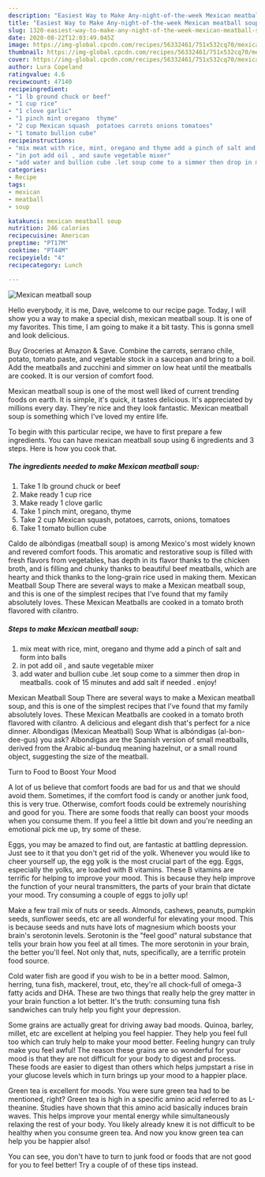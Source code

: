 ```yaml
---
description: "Easiest Way to Make Any-night-of-the-week Mexican meatball soup"
title: "Easiest Way to Make Any-night-of-the-week Mexican meatball soup"
slug: 1320-easiest-way-to-make-any-night-of-the-week-mexican-meatball-soup
date: 2020-08-22T12:03:49.045Z
image: https://img-global.cpcdn.com/recipes/56332461/751x532cq70/mexican-meatball-soup-recipe-main-photo.jpg
thumbnail: https://img-global.cpcdn.com/recipes/56332461/751x532cq70/mexican-meatball-soup-recipe-main-photo.jpg
cover: https://img-global.cpcdn.com/recipes/56332461/751x532cq70/mexican-meatball-soup-recipe-main-photo.jpg
author: Lura Copeland
ratingvalue: 4.6
reviewcount: 47140
recipeingredient:
- "1 lb ground chuck or beef"
- "1 cup rice"
- "1 clove garlic"
- "1 pinch mint oregano  thyme"
- "2 cup Mexican squash  potatoes carrots onions tomatoes"
- "1 tomato bullion cube"
recipeinstructions:
- "mix meat with rice, mint, oregano and thyme add a pinch of salt and form into balls"
- "in pot add oil , and saute vegetable mixer"
- "add water and bullion cube .let soup come to a simmer then drop in meatballs. cook of 15 minutes and add salt if needed . enjoy!"
categories:
- Recipe
tags:
- mexican
- meatball
- soup

katakunci: mexican meatball soup 
nutrition: 246 calories
recipecuisine: American
preptime: "PT17M"
cooktime: "PT44M"
recipeyield: "4"
recipecategory: Lunch

---
```



![Mexican meatball soup](https://img-global.cpcdn.com/recipes/56332461/751x532cq70/mexican-meatball-soup-recipe-main-photo.jpg)

Hello everybody, it is me, Dave, welcome to our recipe page. Today, I will show you a way to make a special dish, mexican meatball soup. It is one of my favorites. This time, I am going to make it a bit tasty. This is gonna smell and look delicious.

Buy Groceries at Amazon &amp; Save. Combine the carrots, serrano chile, potato, tomato paste, and vegetable stock in a saucepan and bring to a boil. Add the meatballs and zucchini and simmer on low heat until the meatballs are cooked. It is our version of comfort food.

Mexican meatball soup is one of the most well liked of current trending foods on earth. It is simple, it's quick, it tastes delicious. It's appreciated by millions every day. They're nice and they look fantastic. Mexican meatball soup is something which I've loved my entire life.


To begin with this particular recipe, we have to first prepare a few ingredients. You can have mexican meatball soup using 6 ingredients and 3 steps. Here is how you cook that.

<!--inarticleads1-->

##### The ingredients needed to make Mexican meatball soup:

1. Take 1 lb ground chuck or beef
1. Make ready 1 cup rice
1. Make ready 1 clove garlic
1. Take 1 pinch mint, oregano,  thyme
1. Take 2 cup Mexican squash,  potatoes, carrots, onions, tomatoes
1. Take 1 tomato bullion cube


Caldo de albóndigas (meatball soup) is among Mexico&#39;s most widely known and revered comfort foods. This aromatic and restorative soup is filled with fresh flavors from vegetables, has depth in its flavor thanks to the chicken broth, and is filling and chunky thanks to beautiful beef meatballs, which are hearty and thick thanks to the long-grain rice used in making them. Mexican Meatball Soup There are several ways to make a Mexican meatball soup, and this is one of the simplest recipes that I&#39;ve found that my family absolutely loves. These Mexican Meatballs are cooked in a tomato broth flavored with cilantro. 

<!--inarticleads2-->

##### Steps to make Mexican meatball soup:

1. mix meat with rice, mint, oregano and thyme add a pinch of salt and form into balls
1. in pot add oil , and saute vegetable mixer
1. add water and bullion cube .let soup come to a simmer then drop in meatballs. cook of 15 minutes and add salt if needed . enjoy!


Mexican Meatball Soup There are several ways to make a Mexican meatball soup, and this is one of the simplest recipes that I&#39;ve found that my family absolutely loves. These Mexican Meatballs are cooked in a tomato broth flavored with cilantro. A delicious and elegant dish that&#39;s perfect for a nice dinner. Albondigas (Mexican Meatball) Soup What is albóndigas (al-bon-dee-gus) you ask? Albondigas are the Spanish version of small meatballs, derived from the Arabic al-bunduq meaning hazelnut, or a small round object, suggesting the size of the meatball. 

Turn to Food to Boost Your Mood


A lot of us believe that comfort foods are bad for us and that we should avoid them. Sometimes, if the comfort food is candy or another junk food, this is very true. Otherwise, comfort foods could be extremely nourishing and good for you. There are some foods that really can boost your moods when you consume them. If you feel a little bit down and you're needing an emotional pick me up, try some of these.

Eggs, you may be amazed to find out, are fantastic at battling depression. Just see to it that you don't get rid of the yolk. Whenever you would like to cheer yourself up, the egg yolk is the most crucial part of the egg. Eggs, especially the yolks, are loaded with B vitamins. These B vitamins are terrific for helping to improve your mood. This is because they help improve the function of your neural transmitters, the parts of your brain that dictate your mood. Try consuming a couple of eggs to jolly up!

Make a few trail mix of nuts or seeds. Almonds, cashews, peanuts, pumpkin seeds, sunflower seeds, etc are all wonderful for elevating your mood. This is because seeds and nuts have lots of magnesium which boosts your brain's serotonin levels. Serotonin is the "feel good" natural substance that tells your brain how you feel at all times. The more serotonin in your brain, the better you'll feel. Not only that, nuts, specifically, are a terrific protein food source.

Cold water fish are good if you wish to be in a better mood. Salmon, herring, tuna fish, mackerel, trout, etc, they're all chock-full of omega-3 fatty acids and DHA. These are two things that really help the grey matter in your brain function a lot better. It's the truth: consuming tuna fish sandwiches can truly help you fight your depression. 

Some grains are actually great for driving away bad moods. Quinoa, barley, millet, etc are excellent at helping you feel happier. They help you feel full too which can truly help to make your mood better. Feeling hungry can truly make you feel awful! The reason these grains are so wonderful for your mood is that they are not difficult for your body to digest and process. These foods are easier to digest than others which helps jumpstart a rise in your glucose levels which in turn brings up your mood to a happier place.

Green tea is excellent for moods. You were sure green tea had to be mentioned, right? Green tea is high in a specific amino acid referred to as L-theanine. Studies have shown that this amino acid basically induces brain waves. This helps improve your mental energy while simultaneously relaxing the rest of your body. You likely already knew it is not difficult to be healthy when you consume green tea. And now you know green tea can help you be happier also!

You can see, you don't have to turn to junk food or foods that are not good for you to feel better! Try  a  couple of  of  these  tips  instead.

